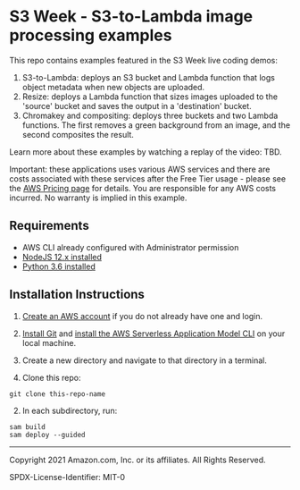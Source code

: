 # S3 Week - S3-to-Lambda image processing examples

This repo contains examples featured in the S3 Week live coding demos:

1. S3-to-Lambda: deploys an S3 bucket and Lambda function that logs object metadata when new objects are uploaded.
2. Resize: deploys a Lambda function that sizes images uploaded to the 'source' bucket and saves the output in a 'destination' bucket.
3. Chromakey and compositing: deploys three buckets and two Lambda functions. The first removes a green background from an image, and the second composites the result.

Learn more about these examples by watching a replay of the video: TBD.

Important: these applications uses various AWS services and there are costs associated with these services after the Free Tier usage - please see the [AWS Pricing page](https://aws.amazon.com/pricing/) for details. You are responsible for any AWS costs incurred. No warranty is implied in this example.

## Requirements

* AWS CLI already configured with Administrator permission
* [NodeJS 12.x installed](https://nodejs.org/en/download/)
* [Python 3.6 installed](https://www.python.org/downloads/release/python-360/)

## Installation Instructions

1. [Create an AWS account](https://portal.aws.amazon.com/gp/aws/developer/registration/index.html) if you do not already have one and login.

1. [Install Git](https://git-scm.com/book/en/v2/Getting-Started-Installing-Git) and [install the AWS Serverless Application Model CLI](https://docs.aws.amazon.com/serverless-application-model/latest/developerguide/serverless-sam-cli-install.html) on your local machine.

1. Create a new directory and navigate to that directory in a terminal.

1. Clone this repo:

```
git clone this-repo-name
```

2. In each subdirectory, run:
```
sam build
sam deploy --guided
```

----
Copyright 2021 Amazon.com, Inc. or its affiliates. All Rights Reserved.

SPDX-License-Identifier: MIT-0
